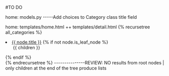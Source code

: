 #TO DO

home: models.py
-----Add choices to Category class title field

home: templates/home.html ++ templates/detail.html
		  {% recursetree all_categories %}
		    <li>
		      <a href="{% url 'home:path_to_products_by_category' node.slug %}">{{ node.title }}</a>
		      {% if not node.is_leaf_node %}
		        <ul class="children">
		          {{ children }}
		        </ul>
		      {% endif %}
		    </li>
		  {% endrecursetree %}
---------------REVIEW: NO results from root nodes | only children at the end of the tree produce lists
